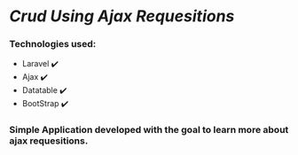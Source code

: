 # _Crud Using Ajax Requesitions_

### **Technologies used:** 

- Laravel ✔️
- Ajax ✔️
- Datatable ✔️
- BootStrap ✔️

### **Simple Application developed with the goal to learn more about ajax requesitions.** 
